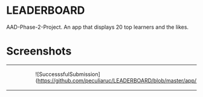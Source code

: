 # LEADERBOARD
AAD-Phase-2-Project. An app that displays 20 top learners and the likes.

# Screenshots

<table>
<tr> 
<td>
  
![splashscreen](https://github.com/peculiaruc/LEADERBOARD/blob/master/app/screenshots/splashscreen.png)

</td>
<td>

![Leaderboared](https://github.com/peculiaruc/LEADERBOARD/blob/master/app/screenshots/LearningLeaders.png)

</td>
<td>

![SkillIQ](https://github.com/peculiaruc/LEADERBOARD/blob/master/app/screenshots/SkillIQ.png)
</td>
<td>

![ConfirmationScreen](https://github.com/peculiaruc/LEADERBOARD/blob/master/app/screenshots/confirmation.png)

</td>
<td>

![SubmitScren](https://github.com/peculiaruc/LEADERBOARD/blob/master/app/screenshots/submitScreen.png)
</td>
<td>

![SuccesssfulSubmission](https://github.com/peculiaruc/LEADERBOARD/blob/master/app/screenshots/successfulSubmission.png
</td>
</tr>
</table>


